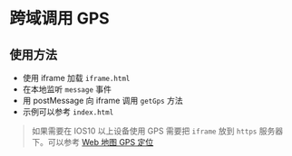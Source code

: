 # 跨域调用 GPS 

## 使用方法
- 使用 iframe 加载 `iframe.html`
- 在本地监听 `message` 事件
- 用 postMessage 向 iframe 调用 `getGps` 方法
- 示例可以参考 `index.html`
> 如果需要在 IOS10 以上设备使用 GPS 需要把 `iframe` 放到 `https` 服务器下。可以参考 [Web 地图 GPS 定位](http://zyou.top/blog/map)

